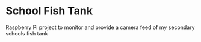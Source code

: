 # School Fish Tank

Raspberry Pi project to monitor and provide a camera feed of my secondary schools fish tank
